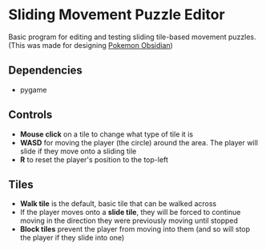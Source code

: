 # Sliding Movement Puzzle Editor

Basic program for editing and testing sliding tile-based movement puzzles.  
(This was made for designing [Pokemon Obsidian](https://github.com/ofsouzap/PokemonObsidian "Github Repo"))

## Dependencies

- pygame

## Controls

- **Mouse click** on a tile to change what type of tile it is
- **WASD** for moving the player (the circle) around the area. The player will slide if they move onto a sliding tile
- **R** to reset the player's position to the top-left

## Tiles

- **Walk tile** is the default, basic tile that can be walked across
- If the player moves onto a **slide tile**, they will be forced to continue moving in the direction they were previously moving until stopped
- **Block tiles** prevent the player from moving into them (and so will stop the player if they slide into one)